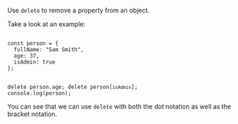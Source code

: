 Use `delete` to remove a property 
from an object.

Take a look at an example:

<codeblock language="javascript" type="lesson">
<code>
const person = {
  fullName: "Sam Smith",
  age: 37,
  isAdmin: true
};

delete person.age;
delete person[`isAdmin`];
console.log(person);
</code>
</codeblock>

You can see that we can use 
`delete` with both the dot notation 
as well as the bracket notation.
